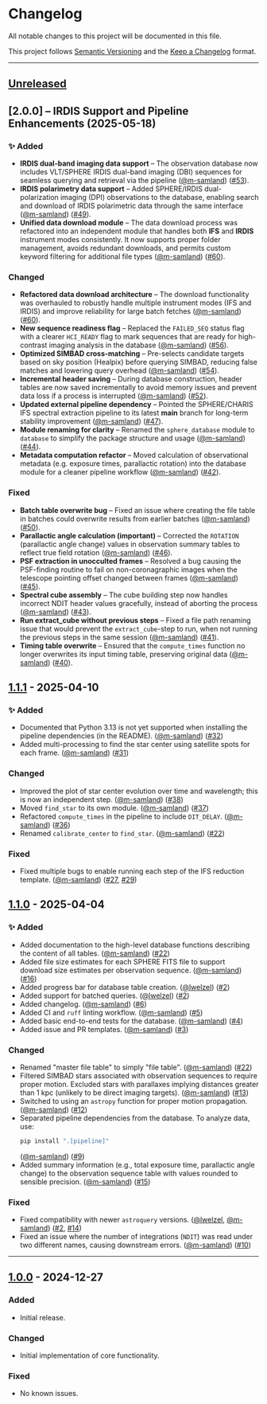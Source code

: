 # Changelog

All notable changes to this project will be documented in this file.

This project follows [Semantic Versioning](https://semver.org/) and the [Keep a Changelog](https://keepachangelog.com/) format.

---

## [Unreleased]

## [2.0.0] – IRDIS Support and Pipeline Enhancements (2025-05-18)

### ✨ Added
- **IRDIS dual-band imaging data support** – The observation database now includes VLT/SPHERE IRDIS dual-band imaging (DBI) sequences for seamless querying and retrieval via the pipeline ([@m-samland](https://github.com/m-samland)) ([#53](https://github.com/m-samland/spherical/issues/53)).
- **IRDIS polarimetry data support** – Added SPHERE/IRDIS dual-polarization imaging (DPI) observations to the database, enabling search and download of IRDIS polarimetric data through the same interface ([@m-samland](https://github.com/m-samland)) ([#49](https://github.com/m-samland/spherical/issues/49)).
- **Unified data download module** – The data download process was refactored into an independent module that handles both **IFS** and **IRDIS** instrument modes consistently. It now supports proper folder management, avoids redundant downloads, and permits custom keyword filtering for additional file types ([@m-samland](https://github.com/m-samland)) ([#60](https://github.com/m-samland/spherical/issues/60)).

### Changed
- **Refactored data download architecture** – The download functionality was overhauled to robustly handle multiple instrument modes (IFS and IRDIS) and improve reliability for large batch fetches ([@m-samland](https://github.com/m-samland)) ([#60](https://github.com/m-samland/spherical/issues/60)).
- **New sequence readiness flag** – Replaced the `FAILED_SEQ` status flag with a clearer `HCI_READY` flag to mark sequences that are ready for high-contrast imaging analysis in the database ([@m-samland](https://github.com/m-samland)) ([#56](https://github.com/m-samland/spherical/issues/56)).
- **Optimized SIMBAD cross-matching** – Pre-selects candidate targets based on sky position (Healpix) before querying SIMBAD, reducing false matches and lowering query overhead ([@m-samland](https://github.com/m-samland)) ([#54](https://github.com/m-samland/spherical/issues/54)).
- **Incremental header saving** – During database construction, header tables are now saved incrementally to avoid memory issues and prevent data loss if a process is interrupted ([@m-samland](https://github.com/m-samland)) ([#52](https://github.com/m-samland/spherical/issues/52)).
- **Updated external pipeline dependency** – Pointed the SPHERE/CHARIS IFS spectral extraction pipeline to its latest **main** branch for long-term stability improvement ([@m-samland](https://github.com/m-samland)) ([#47](https://github.com/m-samland/spherical/issues/47)).
- **Module renaming for clarity** – Renamed the `sphere_database` module to `database` to simplify the package structure and usage ([@m-samland](https://github.com/m-samland)) ([#44](https://github.com/m-samland/spherical/issues/44)).
- **Metadata computation refactor** – Moved calculation of observational metadata (e.g. exposure times, parallactic rotation) into the database module for a cleaner pipeline workflow ([@m-samland](https://github.com/m-samland)) ([#42](https://github.com/m-samland/spherical/issues/42)).

### Fixed
- **Batch table overwrite bug** – Fixed an issue where creating the file table in batches could overwrite results from earlier batches ([@m-samland](https://github.com/m-samland)) ([#50](https://github.com/m-samland/spherical/issues/50)).
- **Parallactic angle calculation (important)** – Corrected the `ROTATION` (parallactic angle change) values in observation summary tables to reflect true field rotation ([@m-samland](https://github.com/m-samland)) ([#46](https://github.com/m-samland/spherical/issues/46)).
- **PSF extraction in unocculted frames** – Resolved a bug causing the PSF-finding routine to fail on non-coronagraphic images when the telescope pointing offset changed between frames ([@m-samland](https://github.com/m-samland)) ([#45](https://github.com/m-samland/spherical/issues/45)).
- **Spectral cube assembly** – The cube building step now handles incorrect NDIT header values gracefully, instead of aborting the process ([@m-samland](https://github.com/m-samland)) ([#43](https://github.com/m-samland/spherical/issues/43)).
- **Run extract_cube without previous steps** – Fixed a file path renaming issue that would prevent the `extract_cube`-step to run, when not running the previous steps in the same session ([@m-samland](https://github.com/m-samland)) ([#41](https://github.com/m-samland/spherical/issues/41)).
- **Timing table overwrite** – Ensured that the `compute_times` function no longer overwrites its input timing table, preserving original data ([@m-samland](https://github.com/m-samland)) ([#40](https://github.com/m-samland/spherical/issues/40)).


## [1.1.1] - 2025-04-10

### ✨ Added
- Documented that Python 3.13 is not yet supported when installing the pipeline dependencies (in the README). ([@m-samland](https://github.com/m-samland)) ([#32](https://github.com/m-samland/spherical/pull/32))
- Added multi-processing to find the star center using satellite spots for each frame. ([@m-samland](https://github.com/m-samland)) ([#31](https://github.com/m-samland/spherical/pull/31))

### Changed
- Improved the plot of star center evolution over time and wavelength; this is now an independent step. ([@m-samland](https://github.com/m-samland)) ([#38](https://github.com/m-samland/spherical/pull/38))
- Moved `find_star` to its own module. ([@m-samland](https://github.com/m-samland)) ([#37](https://github.com/m-samland/spherical/pull/37))
- Refactored `compute_times` in the pipeline to include `DIT_DELAY`. ([@m-samland](https://github.com/m-samland)) ([#36](https://github.com/m-samland/spherical/pull/36))
- Renamed `calibrate_center` to `find_star`. ([@m-samland](https://github.com/m-samland)) ([#22](https://github.com/m-samland/spherical/pull/22))

### Fixed
- Fixed multiple bugs to enable running each step of the IFS reduction template. ([@m-samland](https://github.com/m-samland)) ([#27](https://github.com/m-samland/spherical/pull/27), [#29](https://github.com/m-samland/spherical/pull/29))

## [1.1.0] - 2025-04-04

### ✨ Added
- Added documentation to the high-level database functions describing the content of all tables. ([@m-samland](https://github.com/m-samland)) ([#22](https://github.com/m-samland/spherical/pull/22))
- Added file size estimates for each SPHERE FITS file to support download size estimates per observation sequence. ([@m-samland](https://github.com/m-samland)) ([#16](https://github.com/m-samland/spherical/pull/16))
- Added progress bar for database table creation. ([@lwelzel](https://github.com/lwelzel)) ([#2](https://github.com/m-samland/spherical/pull/2))
- Added support for batched queries. ([@lwelzel](https://github.com/lwelzel)) ([#2](https://github.com/m-samland/spherical/pull/2))
- Added changelog. ([@m-samland](https://github.com/m-samland)) ([#6](https://github.com/m-samland/spherical/pull/6))
- Added CI and `ruff` linting workflow. ([@m-samland](https://github.com/m-samland)) ([#5](https://github.com/m-samland/spherical/pull/5))
- Added basic end-to-end tests for the database. ([@m-samland](https://github.com/m-samland)) ([#4](https://github.com/m-samland/spherical/pull/4))
- Added issue and PR templates. ([@m-samland](https://github.com/m-samland)) ([#3](https://github.com/m-samland/spherical/pull/3))

### Changed
- Renamed "master file table" to simply "file table". ([@m-samland](https://github.com/m-samland)) ([#22](https://github.com/m-samland/spherical/pull/22))
- Filtered SIMBAD stars associated with observation sequences to require proper motion. Excluded stars with parallaxes implying distances greater than 1 kpc (unlikely to be direct imaging targets). ([@m-samland](https://github.com/m-samland)) ([#13](https://github.com/m-samland/spherical/pull/13))
- Switched to using an `astropy` function for proper motion propagation. ([@m-samland](https://github.com/m-samland)) ([#12](https://github.com/m-samland/spherical/pull/12))
- Separated pipeline dependencies from the database. To analyze data, use:  
  ```bash
  pip install ".[pipeline]"
  ```  
  ([@m-samland](https://github.com/m-samland)) ([#9](https://github.com/m-samland/spherical/pull/9))
- Added summary information (e.g., total exposure time, parallactic angle change) to the observation sequence table with values rounded to sensible precision. ([@m-samland](https://github.com/m-samland)) ([#15](https://github.com/m-samland/spherical/pull/15))

### Fixed
- Fixed compatibility with newer `astroquery` versions. ([@lwelzel](https://github.com/lwelzel), [@m-samland](https://github.com/m-samland)) ([#2](https://github.com/m-samland/spherical/pull/2), [#14](https://github.com/m-samland/spherical/pull/14))
- Fixed an issue where the number of integrations (`NDIT`) was read under two different names, causing downstream errors. ([@m-samland](https://github.com/m-samland)) ([#10](https://github.com/m-samland/spherical/pull/10))

---

## [1.0.0] - 2024-12-27

### Added
- Initial release.

### Changed
- Initial implementation of core functionality.

### Fixed
- No known issues.

[Unreleased]: https://github.com/m-samland/spherical/compare/v1.1.1...HEAD  
[1.1.1]: https://github.com/m-samland/spherical/compare/v1.1.0...v1.1.1  
[1.1.0]: https://github.com/m-samland/spherical/compare/v1.0.0...v1.1.0  
[1.0.0]: https://github.com/m-samland/spherical/releases/tag/v1.0.0
